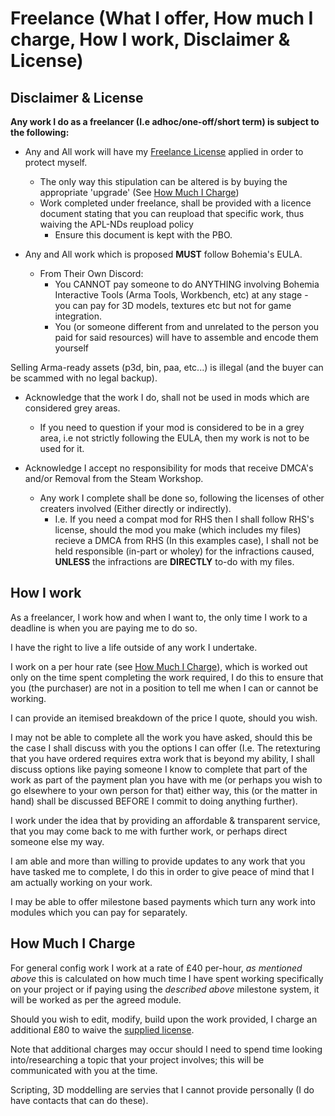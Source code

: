 # Freelance (What I offer, How much I charge, How I work, Disclaimer & License)
## Disclaimer & License 

**Any work I do as a freelancer (I.e adhoc/one-off/short term) is subject to the following:**
- Any and All work will have my [Freelance License](LicenseFreelance.md) applied in order to protect myself.
   - The only way this stipulation can be altered is by buying the appropriate 'upgrade' (See [How Much I Charge](https://github.com/Eagle-Studios/CE_Mods/blob/main/FreelanceInfo.md#how-much-i-charge))
   - Work completed under freelance, shall be provided with a licence document stating that you can reupload that specific work, thus waiving the APL-NDs reupload policy
      - Ensure this document is kept with the PBO. 

- Any and All work which is proposed **MUST** follow Bohemia's EULA. 
   - From Their Own Discord: 
      - You CANNOT pay someone to do ANYTHING involving Bohemia Interactive Tools (Arma Tools, Workbench, etc) at any stage - you can pay for 3D models, textures etc but not for game integration.
      - You (or someone different from and unrelated to the person you paid for said resources) will have to assemble and encode them yourself

Selling Arma-ready assets (p3d, bin, paa, etc...) is illegal (and the buyer can be scammed with no legal backup).

- Acknowledge that the work I do, shall not be used in mods which are considered grey areas. 
   - If you need to question if your mod is considered to be in a grey area, i.e not strictly following the EULA, then my work is not to be used for it. 

- Acknowledge I accept no responsibility for mods that receive DMCA's and/or Removal from the Steam Workshop.
   - Any work I complete shall be done so, following the licenses of other creaters involved (Either directly or indirectly). 
      - I.e. If you need a compat mod for RHS then I shall follow RHS's license, should the mod you make (which includes my files) recieve a DMCA from RHS (In this examples case), I shall not be held responsible (in-part or wholey) for the infractions caused, **UNLESS** the infractions are **DIRECTLY** to-do with my files. 

## How I work

As a freelancer, I work how and when I want to, the only time I work to a deadline is when you are paying me to do so. <br>

I have the right to live a life outside of any work I undertake. <br>

I work on a per hour rate (see [How Much I Charge](https://github.com/Eagle-Studios/CE_Mods/blob/main/FreelanceInfo.md#how-much-i-charge)), which is worked out only on the time spent completing the work required, I do this to ensure that you (the purchaser) are not in a position to tell me when I can or cannot be working. <br>

I can provide an itemised breakdown of the price I quote, should you wish. <br>

I may not be able to complete all the work you have asked, should this be the case I shall discuss with you the options I can offer (I.e. The retexturing that you have ordered requires extra work that is beyond my ability, I shall discuss options like paying someone I know to complete that part of the work as part of the payment plan you have with me (or perhaps you wish to go elsewhere to your own person for that) either way, this (or the matter in  hand) shall be discussed BEFORE I commit to doing anything further). <br>

I work under the idea that by providing an affordable & transparent service, that you may come back to me with further work, or perhaps direct someone else my way. <br>

I am able and more than willing to provide updates to any work that you have tasked me to complete, I do this in order to give peace of mind that I am actually working on your work. <br>

I may be able to offer milestone based payments which turn any work into modules which you can pay for separately. <br>

## How Much I Charge
For general config work I work at a rate of £40 per-hour, _as mentioned above_ this is calculated on how much time I have spent working specifically on your project or if paying using the _described above_ milestone system, it will be worked as per the agreed module. <br>

Should you wish to edit, modify, build upon the work provided, I charge an additional £80 to waive the [supplied license](LicenseFreelance.md). <br>

Note that additional charges may occur should I need to spend time looking into/researching a topic that your project involves; this will be communicated with you at the time. <br>

Scripting, 3D moddelling are servies that I cannot provide personally (I do have contacts that can do these).